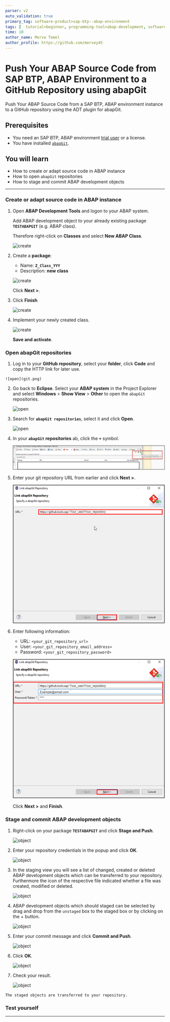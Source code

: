 ```yaml
---
parser: v2
auto_validation: true
primary_tag: software-product>sap-btp--abap-environment
tags: [  tutorial>beginner, programming-tool>abap-development, software-product>sap-business-technology-platform]
time: 10
author_name: Merve Temel
author_profile: https://github.com/mervey45
---
```


# Push Your ABAP Source Code from SAP BTP, ABAP Environment to a GitHub Repository using abapGit
<!-- description --> Push Your ABAP Source Code from a SAP BTP, ABAP environment instance to a GitHub repository using the ADT plugin for abapGit.

## Prerequisites  
- You need an SAP BTP, ABAP environment [trial user](abap-environment-trial-onboarding) or a license.
- You have installed [`abapGit`](https://help.sap.com/viewer/65de2977205c403bbc107264b8eccf4b/Cloud/en-US/2002380aeda84875a5fae4adc66b3fdb.html ).

## You will learn  
- How to create or adapt source code in ABAP instance
- How to open `abapGit` repositories
- How to stage and commit ABAP development objects

---
### Create or adapt source code in ABAP instance


  1.  Open **ABAP Development Tools** and logon to your ABAP system.

      Add ABAP development object to your already existing package **`TESTABAPGIT`** (e.g. ABAP class).

      Therefore right-click on **Classes** and select **New ABAP Class**.

      ![create](create.png)

  2. Create a **package**:
      - Name: **`Z_Class_YYY`**
      - Description: **new class**

      ![create](create2.png)

       Click **Next >**.

  3. Click **Finish**

      ![create](create3.png)

  4. Implement your newly created class.

      ![create](create4.png)

     **Save and activate**.



### Open abapGit repositories


  1. Log in to your **GitHub repository**, select your **folder**, click **Code** and copy the HTTP link for later use.

    ![open](git.png)

  2. Go back to **Eclipse**. Select your **ABAP system** in the Project Explorer and select **Windows** > **Show View** > **Other** to open the `abapGit` repositories.

      ![open](create5.png)

  3. Search for **`abapGit repositories`**, select it and click **Open**.

      ![open](create6.png)

  4. In your **`abapGit` repositories** ab, click the **`+`** symbol.

      ![open](git2.png)

  5. Enter your git repository URL from earlier and click **Next >**.

      ![open](git3.png)

  6. Enter following information:
     - URL: `<your_git_repository_url>`
     - User: `<your_git_repository_email_address>`
     - Password: `<your_git_repository_password>`

      ![open](git4.png)

      Click **Next >** and **Finish**.


### Stage and commit ABAP development objects


  1. Right-click on your package **`TESTABAPGIT`** and click **Stage and Push**.

      ![object](object.png)

  2. Enter your repository credentials in the popup and click **OK**.

      ![object](object2.png)

  3. In the staging view you will see a list of changed, created or deleted ABAP development objects which can be transferred to your repository. Furthermore the icon of the respective file indicated whether a file was created, modified or deleted.

      ![object](object3.png)

  4. ABAP development objects which should staged can be selected by drag and drop from the `unstaged` box to the staged box or by clicking on the + button.

      ![object](object4.png)

  5. Enter your commit message and click **Commit and Push**.

      ![object](object6.png)

  6. Click **OK**.

      ![object](object8.png)

  7. Check your result.

      ![object](object9.png)

    The staged objects are transferred to your repository.


### Test yourself



---
